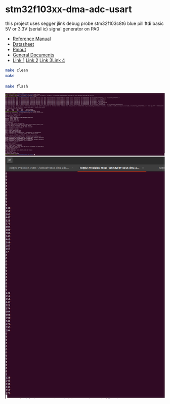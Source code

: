 # stm32f103xx-dma-adc-usart

this project uses segger jlink debug probe
stm32f103c8t6 blue pill
ftdi basic 5V or 3.3V (serial ic)
signal generator on PA0

- [Reference Manual](https://www.st.com/resource/en/reference_manual/rm0008-stm32f101xx-stm32f102xx-stm32f103xx-stm32f105xx-and-stm32f107xx-advanced-armbased-32bit-mcus-stmicroelectronics.pdf)
- [Datasheet](https://www.st.com/resource/en/datasheet/stm32f103c8.pdf)
- [Pinout](https://stm32-base.org/boards/STM32F103C8T6-Blue-Pill.html)
- [General Documents](https://www.st.com/en/microcontrollers-microprocessors/stm32f103c8.html#documentation)
- [Link 1](https://github.com/augustofg/STM32F103C8T6-Examples/tree/master) [Link 2](https://github.com/arduino/OpenOCD) [Link 3](https://www.segger.com/products/debug-probes/j-link/technology/interface-description/)[Link 4](https://www.udemy.com/course/microcontroller-dma-programming-fundamentals-to-advanced/)

``` bash
make clean
make

make flash
```
![alt text](screenshot.png "Screenshot 1")
![alt text](screenshot2.png "Screenshot 2")
